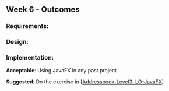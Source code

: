 <link rel="stylesheet" href="{{baseUrl}}/css/main.css">
<link rel="stylesheet" href="{{baseUrl}}/css/schedule.css">

<div class="website-content">

## Week 6 - Outcomes

<div id="main">

### Requirements:

<dynamic-panel type="warning" src="outcome-requirements.md" header="**`W6.1` Can explain requirements** :star::star:" no-close />

<dynamic-panel type="info" src="outcome-gatheringRequirement.md" header="**`W6.2` Can explain some techniques for gathering requirements** :star::star::star:" no-close />

<dynamic-panel type="danger" src="outcome-specifyingRequirement.md" header="**`W6.3` Can use some techniques for specifying requirements** :star:" no-close />

### Design:

<dynamic-panel type="danger" src="outcome-sequenceDiagram.md" header="**`W6.4` Can interpret basic sequence diagrams** :star:" no-close />

### Implementation:

<dynamic-panel type="danger" src="outcome-polymorphism.md" header="**`W6.5` Can implement polymorphism** :star:" no-close />

<!-- ==================================================================================================== -->

<panel type="info" header="**`W6.6` Can use JavaFX to build a simple GUI** :star::star::star:" no-close>
  <include src="../../book/javaTools/javaFXBasic/full.md" boilerplate />
  <panel header=":dart: Evidence" expanded>

**Acceptable**: Using JavaFX in any past project.

**Suggested**: Do the exercise in [[Addressbook-Level3: LO-JavaFX]({{module_org}}/addressbook-level3/blob/master/doc/LearningOutcomes.md#use-java-fx-for-gui-programming-lo-javafx)]
   
<include src="submission.md" />

  </panel>
</panel>

</div>
</div>
